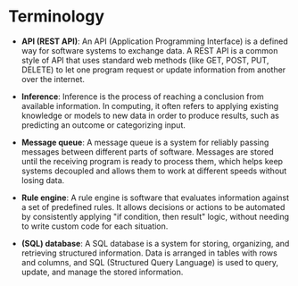 # Terminology

- **API (REST API)**: An API (Application Programming Interface) is a defined way for software systems to exchange data. A REST API is a common style of API that uses standard web methods (like GET, POST, PUT, DELETE) to let one program request or update information from another over the internet.

- **Inference**: Inference is the process of reaching a conclusion from available information. In computing, it often refers to applying existing knowledge or models to new data in order to produce results, such as predicting an outcome or categorizing input.

- **Message queue**: A message queue is a system for reliably passing messages between different parts of software. Messages are stored until the receiving program is ready to process them, which helps keep systems decoupled and allows them to work at different speeds without losing data.

- **Rule engine**: A rule engine is software that evaluates information against a set of predefined rules. It allows decisions or actions to be automated by consistently applying "if condition, then result" logic, without needing to write custom code for each situation.

- **(SQL) database**: A SQL database is a system for storing, organizing, and retrieving structured information. Data is arranged in tables with rows and columns, and SQL (Structured Query Language) is used to query, update, and manage the stored information.

